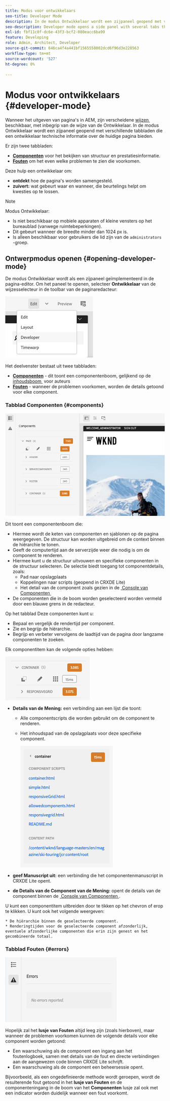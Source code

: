 ```yaml
---
title: Modus voor ontwikkelaars
seo-title: Developer Mode
description: In de modus Ontwikkelaar wordt een zijpaneel geopend met verschillende tabbladen die een ontwikkelaar informatie geven over de huidige pagina
seo-description: Developer mode opens a side panel with several tabs that provide a developer with information about the current page
exl-id: fbf11c0f-dc6e-43f3-bcf2-080eacc6ba99
feature: Developing
role: Admin, Architect, Developer
source-git-commit: 646ca4f4a441bf1565558002dcd6f96d3e228563
workflow-type: tm+mt
source-wordcount: '527'
ht-degree: 0%

---
```


# Modus voor ontwikkelaars {#developer-mode}

Wanneer het uitgeven van pagina&#39;s in AEM, zijn verscheidene [&#x200B; wijzen &#x200B;](/help/sites-cloud/authoring/sites-console/introduction.md#page-modes) beschikbaar, met inbegrip van de wijze van de Ontwikkelaar. In de modus Ontwikkelaar wordt een zijpaneel geopend met verschillende tabbladen die een ontwikkelaar technische informatie over de huidige pagina bieden.

Er zijn twee tabbladen:

* **[Componenten](#components)** voor het bekijken van structuur en prestatiesinformatie.
* **[Fouten](#errors)** om het even welke problemen te zien die voorkomen.

Deze hulp een ontwikkelaar om:

* **ontdekt** hoe de pagina&#39;s worden samengesteld.
* **zuivert:** wat gebeurt waar en wanneer, die beurtelings helpt om kwesties op te lossen.

>[!NOTE]
>
>Modus Ontwikkelaar:
>
>* Is niet beschikbaar op mobiele apparaten of kleine vensters op het bureaublad (vanwege ruimtebeperkingen).
>  * Dit gebeurt wanneer de breedte minder dan 1024 px is.
>* Is alleen beschikbaar voor gebruikers die lid zijn van de `administrators` -groep.

## Ontwerpmodus openen {#opening-developer-mode}

De modus Ontwikkelaar wordt als een zijpaneel geïmplementeerd in de pagina-editor. Om het paneel te openen, selecteer **Ontwikkelaar** van de wijzesselecteur in de toolbar van de paginaredacteur:

![&#x200B; Openende ontwikkelaarwijze &#x200B;](assets/developer-mode.png)

Het deelvenster bestaat uit twee tabbladen:

* **[Componenten](#components)** - dit toont een componentenboom, gelijkend op de [&#x200B; inhoudsboom &#x200B;](/help/sites-cloud/authoring/page-editor/editor-side-panel.md#content-tree) voor auteurs
* **[Fouten](#errors)** - wanneer de problemen voorkomen, worden de details getoond voor elke component.

### Tabblad Componenten {#components}

![&#x200B; Componenten tabel &#x200B;](assets/developer-mode-components-tab.png)

Dit toont een componentenboom die:

* Hiermee wordt de keten van componenten en sjablonen op de pagina weergegeven. De structuur kan worden uitgebreid om de context binnen de hiërarchie te tonen.
* Geeft de computertijd aan de serverzijde weer die nodig is om de component te renderen.
* Hiermee kunt u de structuur uitvouwen en specifieke componenten in de structuur selecteren. De selectie biedt toegang tot componentdetails, zoals:
   * Pad naar opslagplaats
   * Koppelingen naar scripts (geopend in CRXDE Lite)
   * Het detail van de component zoals gezien in de [&#x200B; Console van Componenten &#x200B;](/help/sites-cloud/authoring/components-console.md)
* De componenten die in de boom worden geselecteerd worden vermeld door een blauwe grens in de redacteur.

Op het tabblad Deze componenten kunt u:

* Bepaal en vergelijk de rendertijd per component.
* Zie en begrijp de hiërarchie.
* Begrijp en verbeter vervolgens de laadtijd van de pagina door langzame componenten te zoeken.

Elk componentitem kan de volgende opties hebben:

![&#x200B; de wijze van de Ontwikkelaar componentenvoorbeeld &#x200B;](assets/developer-mode-component-example.png)

* **Details van de Mening:** een verbinding aan een lijst die toont:
   * Alle componentscripts die worden gebruikt om de component te renderen.
   * Het inhoudspad van de opslagplaats voor deze specifieke component.

     ![&#x200B; Details van de Mening &#x200B;](assets/developer-mode-view-details.png)

* **geef Manuscript uit:** een verbinding die het componentenmanuscript in CRXDE Lite opent.

* **de Details van de Component van de Mening:** opent de details van de component binnen de [&#x200B; Console van Componenten &#x200B;](/help/sites-cloud/authoring/components-console.md).

U kunt een componentitem uitbreiden door te tikken op het chevron of erop te klikken. U kunt ook het volgende weergeven:

    * De hiërarchie binnen de geselecteerde component.
    * Renderingtijden voor de geselecteerde component afzonderlijk, eventuele afzonderlijke componenten die erin zijn genest en het gecombineerde totaal. 

### Tabblad Fouten {#errors}

![&#x200B; het foutenlusje &#x200B;](assets/developer-mode-errors-tab.png)

Hopelijk zal het **lusje van Fouten** altijd leeg zijn (zoals hierboven), maar wanneer de problemen voorkomen kunnen de volgende details voor elke component worden getoond:

* Een waarschuwing als de component een ingang aan het foutenlogboek, samen met details van de fout en directe verbindingen aan de aangewezen code binnen CRXDE Lite schrijft.
* Een waarschuwing als de component een beheersessie opent.

Bijvoorbeeld, als een ongedefinieerde methode wordt geroepen, wordt de resulterende fout getoond in het **lusje van Fouten** en de componenteningang in de boom van het **Componenten** lusje zal ook met een indicator worden duidelijk wanneer een fout voorkomt.
